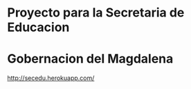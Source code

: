 # Proyecto para la Secretaria de Educacion
# Gobernacion del Magdalena

http://secedu.herokuapp.com/

